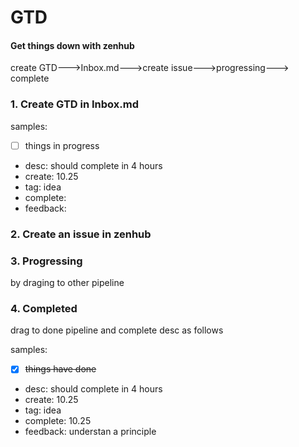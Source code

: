 # GTD
#### Get things down with zenhub


create GTD--->Inbox.md--->create issue--->progressing---> complete

### 1. Create GTD in Inbox.md

samples:

- [ ] things in progress
* desc:      should complete in 4 hours 
* create:    10.25
* tag:       idea  
* complete:
* feedback: 


### 2. Create an issue in zenhub

### 3. Progressing 
by draging to other pipeline 

### 4. Completed
drag to done pipeline and complete desc as follows

samples:

- [x] ~~things have done~~
* desc:      should complete in 4 hours 
* create:    10.25
* tag:       idea  
* complete:  10.25
* feedback:  understan a principle

    
